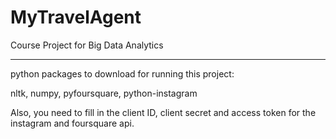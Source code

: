 # MyTravelAgent

Course Project for Big Data Analytics

-----------------------------------------------------------------------



python packages to download for running this project:

nltk,
numpy,
pyfoursquare,
python-instagram



Also, you need to fill in the client ID, client secret and access token for the instagram and foursquare api. 
